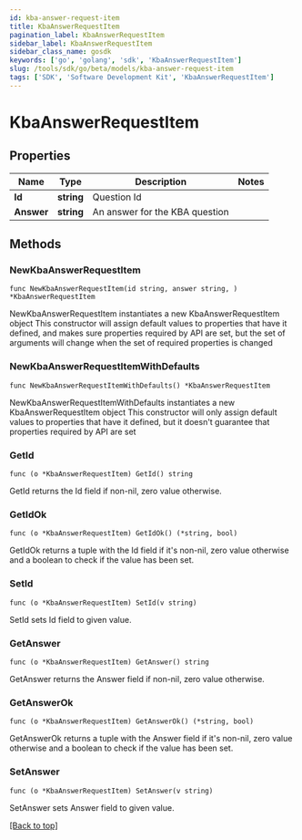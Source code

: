 ```yaml
---
id: kba-answer-request-item
title: KbaAnswerRequestItem
pagination_label: KbaAnswerRequestItem
sidebar_label: KbaAnswerRequestItem
sidebar_class_name: gosdk
keywords: ['go', 'golang', 'sdk', 'KbaAnswerRequestItem'] 
slug: /tools/sdk/go/beta/models/kba-answer-request-item
tags: ['SDK', 'Software Development Kit', 'KbaAnswerRequestItem']
---
```


# KbaAnswerRequestItem

## Properties

Name | Type | Description | Notes
------------ | ------------- | ------------- | -------------
**Id** |  **string** | Question Id | 
**Answer** |  **string** | An answer for the KBA question | 

## Methods

### NewKbaAnswerRequestItem

`func NewKbaAnswerRequestItem(id string, answer string, ) *KbaAnswerRequestItem`

NewKbaAnswerRequestItem instantiates a new KbaAnswerRequestItem object
This constructor will assign default values to properties that have it defined,
and makes sure properties required by API are set, but the set of arguments
will change when the set of required properties is changed

### NewKbaAnswerRequestItemWithDefaults

`func NewKbaAnswerRequestItemWithDefaults() *KbaAnswerRequestItem`

NewKbaAnswerRequestItemWithDefaults instantiates a new KbaAnswerRequestItem object
This constructor will only assign default values to properties that have it defined,
but it doesn't guarantee that properties required by API are set

### GetId

`func (o *KbaAnswerRequestItem) GetId() string`

GetId returns the Id field if non-nil, zero value otherwise.

### GetIdOk

`func (o *KbaAnswerRequestItem) GetIdOk() (*string, bool)`

GetIdOk returns a tuple with the Id field if it's non-nil, zero value otherwise
and a boolean to check if the value has been set.

### SetId

`func (o *KbaAnswerRequestItem) SetId(v string)`

SetId sets Id field to given value.


### GetAnswer

`func (o *KbaAnswerRequestItem) GetAnswer() string`

GetAnswer returns the Answer field if non-nil, zero value otherwise.

### GetAnswerOk

`func (o *KbaAnswerRequestItem) GetAnswerOk() (*string, bool)`

GetAnswerOk returns a tuple with the Answer field if it's non-nil, zero value otherwise
and a boolean to check if the value has been set.

### SetAnswer

`func (o *KbaAnswerRequestItem) SetAnswer(v string)`

SetAnswer sets Answer field to given value.



[[Back to top]](#) 


